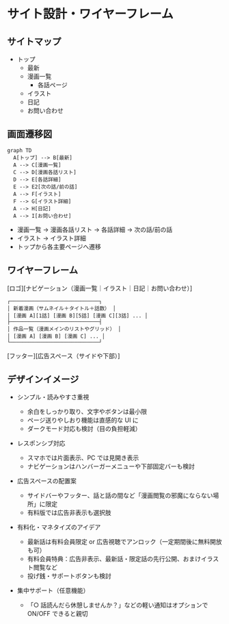 # サイト設計・ワイヤーフレーム

## サイトマップ

- トップ
  - 最新
  - 漫画一覧
    - 各話ページ
  - イラスト
  - 日記
  - お問い合わせ

## 画面遷移図

```mermaid
graph TD
  A[トップ] --> B[最新]
  A --> C[漫画一覧]
  C --> D[漫画各話リスト]
  D --> E[各話詳細]
  E --> E2[次の話/前の話]
  A --> F[イラスト]
  F --> G[イラスト詳細]
  A --> H[日記]
  A --> I[お問い合わせ]
```

- 漫画一覧 → 漫画各話リスト → 各話詳細 → 次の話/前の話
- イラスト → イラスト詳細
- トップから各主要ページへ遷移

## ワイヤーフレーム

[ロゴ][ナビゲーション（漫画一覧｜イラスト｜日記｜お問い合わせ）]

```
┌─────────────────────────────┐
│ 新着漫画（サムネイル＋タイトル＋話数） │
│ [漫画 A][1話] [漫画 B][5話] [漫画 C][3話] ... │
├─────────────────────────────┤
│ 作品一覧（漫画メインのリストやグリッド） │
│ [漫画 A] [漫画 B] [漫画 C] ... │
└─────────────────────────────┘
```

[フッター][広告スペース（サイドや下部）]

## デザインイメージ

- シンプル・読みやすさ重視

  - 余白をしっかり取り、文字やボタンは最小限
  - ページ送りやしおり機能は直感的な UI に
  - ダークモード対応も検討（目の負担軽減）

- レスポンシブ対応

  - スマホでは片面表示、PC では見開き表示
  - ナビゲーションはハンバーガーメニューや下部固定バーも検討

- 広告スペースの配置案

  - サイドバーやフッター、話と話の間など「漫画閲覧の邪魔にならない場所」に限定
  - 有料版では広告非表示も選択肢

- 有料化・マネタイズのアイデア

  - 最新話は有料会員限定 or 広告視聴でアンロック（一定期間後に無料開放も可）
  - 有料会員特典：広告非表示、最新話・限定話の先行公開、おまけイラスト閲覧など
  - 投げ銭・サポートボタンも検討

- 集中サポート（任意機能）
  - 「○ 話読んだら休憩しませんか？」などの軽い通知はオプションで ON/OFF できると親切
